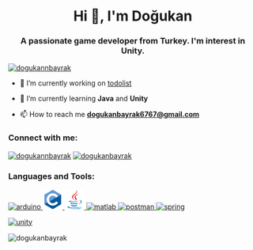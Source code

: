 <h1 align="center">Hi 👋, I'm Doğukan</h1>
<h3 align="center">A passionate game developer from Turkey. I'm interest in Unity.</h3>

<p align="left"> <a href="https://twitter.com/dogukannbayrak" target="blank"><img src="https://img.shields.io/twitter/follow/dogukannbayrak?logo=twitter&style=for-the-badge" alt="dogukannbayrak" /></a> </p>

- 🔭 I’m currently working on [todolist](https://github.com/dogukanbayrak/todolist)

- 🌱 I’m currently learning **Java** and **Unity**

- 📫 How to reach me **dogukanbayrak6767@gmail.com**

<h3 align="left">Connect with me:</h3>
<p align="left">
<a href="https://twitter.com/dogukannbayrak" target="blank"><img align="center" src="https://raw.githubusercontent.com/rahuldkjain/github-profile-readme-generator/master/src/images/icons/Social/twitter.svg" alt="dogukannbayrak" height="30" width="40" /></a>
<a href="https://linkedin.com/in/dogukanbayrak" target="blank"><img align="center" src="https://raw.githubusercontent.com/rahuldkjain/github-profile-readme-generator/master/src/images/icons/Social/linked-in-alt.svg" alt="dogukanbayrak" height="30" width="40" /></a>
</p>

<h3 align="left">Languages and Tools:</h3>
<p align="left"> <a href="https://www.arduino.cc/" target="_blank" rel="noreferrer"> <img src="https://cdn.worldvectorlogo.com/logos/arduino-1.svg" alt="arduino" width="40" height="40"/> </a> <a href="https://www.cprogramming.com/" target="_blank" rel="noreferrer"> <img src="https://raw.githubusercontent.com/devicons/devicon/master/icons/c/c-original.svg" alt="c" width="40" height="40"/> </a> <a href="https://www.java.com" target="_blank" rel="noreferrer"> <img src="https://raw.githubusercontent.com/devicons/devicon/master/icons/java/java-original.svg" alt="java" width="40" height="40"/> </a> <a href="https://www.mathworks.com/" target="_blank" rel="noreferrer"> <img src="https://upload.wikimedia.org/wikipedia/commons/2/21/Matlab_Logo.png" alt="matlab" width="40" height="40"/> </a> <a href="https://postman.com" target="_blank" rel="noreferrer"> <img src="https://www.vectorlogo.zone/logos/getpostman/getpostman-icon.svg" alt="postman" width="40" height="40"/> </a> <a href="https://spring.io/" target="_blank" rel="noreferrer"> <img src="https://www.vectorlogo.zone/logos/springio/springio-icon.svg" alt="spring" width="40" height="40"/> </a> </p> <a href="https://unity.com/" target="_blank" rel="noreferrer"> <img src="https://www.vectorlogo.zone/logos/unity3d/unity3d-icon.svg" alt="unity" width="40" height="40"/> </a> </p>

<p><img align="center" src="https://github-readme-stats.vercel.app/api/top-langs?username=dogukanbayrak&show_icons=true&locale=en&layout=compact" alt="dogukanbayrak" /></p>
